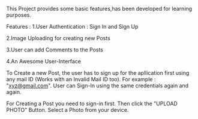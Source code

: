 This Project provides some basic features,has been developed for learning purposes.

Features :
1.User Authentication : Sign In and Sign Up

2.Image Uploading for creating new Posts

3.User can add Comments to the Posts

4.An Awesome User-Interface

To Create a new Post, the user has to sign up for the apllication first using any mail ID (Works with an Invalid Mail ID too). For example : "xyz@gmail.com". User can Sign-In using the same credentials again and again.

For Creating a Post you need to sign-in first. Then click the "UPLOAD PHOTO" Button. Select a Photo from your device.
